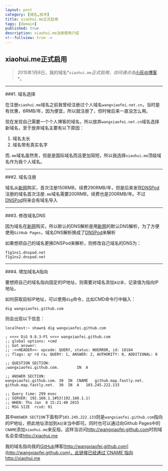 ```yaml
---
layout: post
category: [域名,技术]
title: xiaohui.me正式启用
tags: [domain]
published: true
description: xiaohui.me注册使用介绍
<!--fullview: true-->
---
```



## xiaohui.me正式启用

>2015年1月8日，我的域名*`xiaohui.me`*正式启用，访问请点击*[小灰@博客](http://xiaohui.me)*。

---

###1. 域名选择

在注册`xiaohui.me`域名之前我曾经注册过个人域名`wangxiaofei.net.cn`，当时是有优惠，6RMB/年，因为便宜，所以就注册了，但时候后来一直没怎么用。

现在发现自己需要一个个人博客的域名，所以放弃`wangxiaofei.net.cn`域名选择新域名，至于放弃域名主要有以下原因：

1. 域名太长
2. 域名带有真实名字

而`.me`域名虽然贵，但是是国际域名而且更加简短，所以我选择`xiaohui.me`顶级域名作为我个人域名。

---

###2. 域名注册

域名从[新网][xinwang]购买，首次注册150RMB，续费290RMB/年，但是后来发现[DNSPod][dnspod]注册的域名首次注册`.me`域名需要200RMB，续费也是200RMB/年。不过[DNSPod][dnspod]将来会有域名导入

---

###3. 修改域名DNS

因为域名在[新网][xinwang]购买，所以默认的DNS解析是用[新网][xinwang]的默认DNS解析，为了方便使用`GitHub Pages`，域名DNS解析换成了[DNSPod][dnspod]来解析

如果想把自己的域名更换DNSPod来解析，则修改自己域名的DNS为：

	f1g1ns1.dnspod.net
	f1g1ns2.dnspod.net
	
---

###4. 增加域名A指向

要想把自己的域名指向固定的IP地址，则需要对域名添加`A记录`，记录值为指向IP地址。

如何获取目标IP地址，可以使用`dig`命令，比如CMD命令行中输入：

	dig wangxiaofei.github.com
	
则会出现以下信息：

	localhost:~ shawn$ dig wangxiaofei.github.com

	; <<>> DiG 9.8.3-P1 <<>> wangxiaofei.github.com
	;; global options: +cmd
	;; Got answer:
	;; ->>HEADER<<- opcode: QUERY, status: NOERROR, id: 10184
	;; flags: qr rd ra; QUERY: 1, ANSWER: 2, AUTHORITY: 0, ADDITIONAL: 0

	;; QUESTION SECTION:
	;wangxiaofei.github.com.		IN	A

	;; ANSWER SECTION:
	wangxiaofei.github.com.	30	IN	CNAME	github.map.fastly.net.
	github.map.fastly.net.	30	IN	A	103.245.222.133

	;; Query time: 299 msec
	;; SERVER: 192.168.1.1#53(192.168.1.1)
	;; WHEN: Thu Jan  8 15:21:40 2015
	;; MSG SIZE  rcvd: 91

其中`ANSWER SECTION`下面有IP`103.245.222.133`则是`wangxiaofei.github.com`指向的IP地址，把此地址添加到`A记录`当中即可。同时也可以通过向Github Pages中的`CNAME`添加`xiaohui.me`来反指，这样当访问<http://wangxiaofei.github.com>时则域名会变成<http://xiaohui.me>

我的域名指向我的[GitHub][github]博客[http://wangxiaofei.github.com](http://wangxiaofei.github.com)，此链接已经通过`CNAME`指向<http://xiaohui.me>

---

[xiaohui.me]:http://xiaohui.me
[github]:http://github.com
[xinwang]:http://www.xinnet.com "新网"
[dnspod]:http://www.dnspod.cn "DNSPod"




